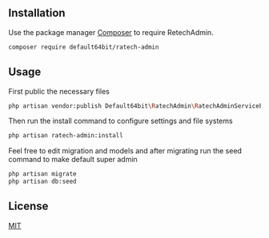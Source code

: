 ## Installation

Use the package manager [Composer](https://getcomposer.org/) to require RetechAdmin.

```bash
composer require default64bit/ratech-admin
```

## Usage

First public the necessary files

```bash
php artisan vendor:publish Default64bit\RatechAdmin\RatechAdminServiceProvider
```

Then run the install command to configure settings and file systems

```bash
php artisan ratech-admin:install
```

Feel free to edit migration and models and after migrating run the seed command to make default super admin

```bash
php artisan migrate
php artisan db:seed
```

## License
[MIT](https://choosealicense.com/licenses/mit/)